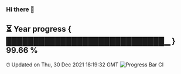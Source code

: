 ### Hi there 👋
⏳ Year progress { █████████████████████████████▁ } 99.66 %
---
⏰ Updated on Thu, 30 Dec 2021 18:19:32 GMT
![Progress Bar CI](https://github.com/liununu/liununu/workflows/Progress%20Bar%20CI/badge.svg)
